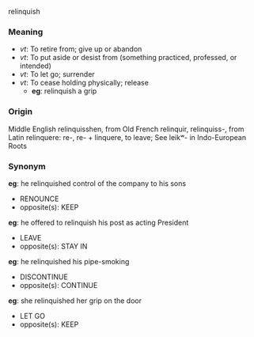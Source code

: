 relinquish
### Meaning
+ _vt_: To retire from; give up or abandon
+ _vt_: To put aside or desist from (something practiced, professed, or intended)
+ _vt_: To let go; surrender
+ _vt_: To cease holding physically; release
    + __eg__: relinquish a grip

### Origin

Middle English relinquisshen, from Old French relinquir, relinquiss-, from Latin relinquere: re-, re- + linquere, to leave; See leikʷ- in Indo-European Roots

### Synonym

__eg__: he relinquished control of the company to his sons

+ RENOUNCE
+ opposite(s): KEEP

__eg__: he offered to relinquish his post as acting President

+ LEAVE
+ opposite(s): STAY IN

__eg__: he relinquished his pipe-smoking

+ DISCONTINUE
+ opposite(s): CONTINUE

__eg__: she relinquished her grip on the door

+ LET GO
+ opposite(s): KEEP


